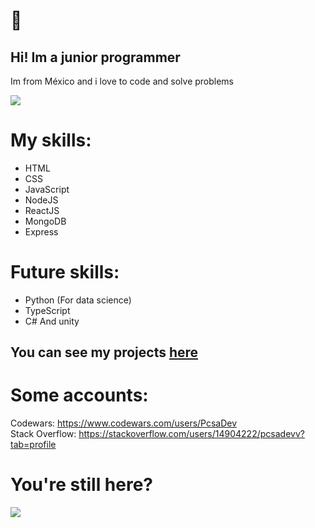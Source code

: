 # 🌸

## Hi! Im a junior programmer
Im from México and i love to code and solve problems

<img src="https://i.pinimg.com/236x/b1/19/72/b1197234db7e624b8bc09974d003627b.jpg"> </img>

# My skills: 

<ul>

  <li>
    HTML
  </li>
  <li>
    CSS
  </li>
  <li>
    JavaScript
  </li>
  <li>
    NodeJS
  </li>
  <li>
    ReactJS
  </li>
  <li>
    MongoDB
  </li>
  <li>
    Express
  </li>
  
  
</ul>

# Future skills: 

<ul>
  <li>Python (For data science)</li>
  <li>TypeScript</li>
  <li>C# And unity</li>
</ul>

## You can see my projects <a href="https://github.com/picsacoder?tab=repositories">here</a>

# Some accounts: 

Codewars: https://www.codewars.com/users/PcsaDev <br>
Stack Overflow: https://stackoverflow.com/users/14904222/pcsadevv?tab=profile <br>


# You're still here?



<img src="https://i.kym-cdn.com/photos/images/original/000/927/579/200.jpg"> </img> 

